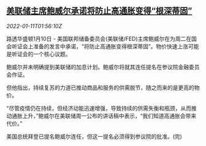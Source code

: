 <!--1641866462000-->
[美联储主席鲍威尔承诺将防止高通胀变得“根深蒂固”](https://cn.reuters.com/article/fed-warning-inflation-0110-mon-idCNKBS2JL056)
------

<div><i>2022-01-11T01:56:10Z</i></div><p>路透华盛顿1月10日 - 美国联邦储备委员会(美联储/FED)主席鲍威尔在为周二在国会听证会上准备的发言中承诺，“将防止高通胀变得根深蒂固”。物价快速上涨可能是听证会的一个核心议题。</p><p>鲍威尔并未明确提到美联储的加息计划。鲍威尔将就其连任提名在参议院金融委员会作证。</p><p>但他指出，持续复苏的力道已推动商品和服务的供需脱节，随之而来的是更高的物价。</p><p>“尽管疫情仍在持续，但经济动能迅速增强，导致持续的供需失衡和瓶颈，从而推动通胀上升，”鲍威尔在美联储周一公布的讲话稿中表示，“我们知道高通胀会带来代价。”</p><p>美国总统拜登已提名鲍威尔连任，但这一提名必须得到参议院的批准。(完)</p>
